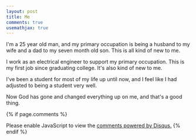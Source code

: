 ```yaml
---
layout: post
title: Me
comments: true
usemathjax: true
---
```


I'm a 25 year old man, and my primary occupation is being a husband to my wife and a dad to my seven month old son. This is all kind of new to me.

I work as an electrical engineer to support my primary occupation. This is my first job since graduating college. It's also kind of new to me.

I've been a student for most of my life up until now, and I feel like I had adjusted to being a student very well.

Now God has gone and changed everything up on me, and that's a good thing.


{% if page.comments %}
<div id="disqus_thread"></div>
<script>
var disqus_config = function () {
this.page.url = page.url;  // Replace PAGE_URL with your page's canonical URL variable
this.page.identifier = page.id; // Replace PAGE_IDENTIFIER with your page's unique identifier variable
};
(function() { // DON'T EDIT BELOW THIS LINE
var d = document, s = d.createElement('script');
s.src = 'https://https-abstractspace-github-io.disqus.com/embed.js';
s.setAttribute('data-timestamp', +new Date());
(d.head || d.body).appendChild(s);
})();
</script>
<noscript>Please enable JavaScript to view the <a href="https://disqus.com/?ref_noscript">comments powered by Disqus.</a></noscript>
{% endif %}